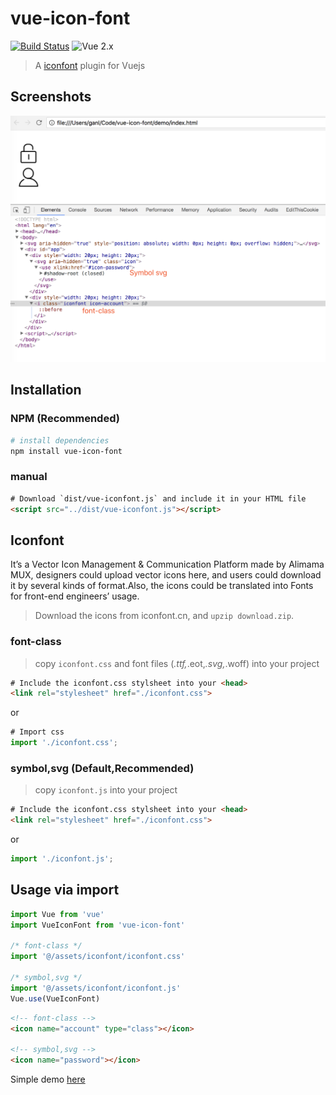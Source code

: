 # vue-icon-font

[![Build Status](https://travis-ci.org/ganl/vue-icon-font.svg?branch=master)](https://github.com/ganl/vue-icon-font)
![Vue 2.x](https://img.shields.io/badge/vue-2.x-green.svg "Vue 2 Compatible")

> A [iconfont](http://iconfont.cn/) plugin for Vuejs 

## Screenshots

![screenshot](https://github.com/ganl/mdAssets/raw/master/img/vue-icon-font_20170913-223111%402x.png)

## Installation

### NPM (Recommended)

``` bash
# install dependencies
npm install vue-icon-font
```

### manual

``` html
# Download `dist/vue-iconfont.js` and include it in your HTML file
<script src="../dist/vue-iconfont.js"></script>
```

## Iconfont

It’s a Vector Icon Management & Communication Platform made by Alimama MUX, designers could upload vector icons here, and users could download it by several kinds of format.Also, the icons could be translated into Fonts for front-end engineers’ usage.

> Download the icons from iconfont.cn, and `upzip download.zip`. 

### font-class 
> copy `iconfont.css` and font files (*.ttf,*.eot,*.svg,*.woff) into your project

``` html
# Include the iconfont.css stylsheet into your <head>
<link rel="stylesheet" href="./iconfont.css">
```
or
``` js
# Import css
import './iconfont.css';
```

### symbol,svg (Default,Recommended)
> copy `iconfont.js` into your project

``` html
# Include the iconfont.css stylsheet into your <head>
<link rel="stylesheet" href="./iconfont.css">
```
or
``` js
import './iconfont.js';
```

## Usage via import
``` js
import Vue from 'vue'
import VueIconFont from 'vue-icon-font'

/* font-class */
import '@/assets/iconfont/iconfont.css'

/* symbol,svg */
import '@/assets/iconfont/iconfont.js'
Vue.use(VueIconFont)
```

``` html
<!-- font-class -->
<icon name="account" type="class"></icon>

<!-- symbol,svg -->
<icon name="password"></icon>
```

Simple demo [here](https://ganl.github.io/vue-icon-font/demo/)
